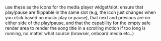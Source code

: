 use these as the icons for the media player widget/slot. ensure that play/pause are flippable in the same slot (e.g,  the icon just changes when you click based on music play or pause), that next and previous are on either side of the play/pause, and that the capability for the empty safe render area to render the song title in a scrolling motion if too long is running, no matter what source (browser, onboard media etc..)